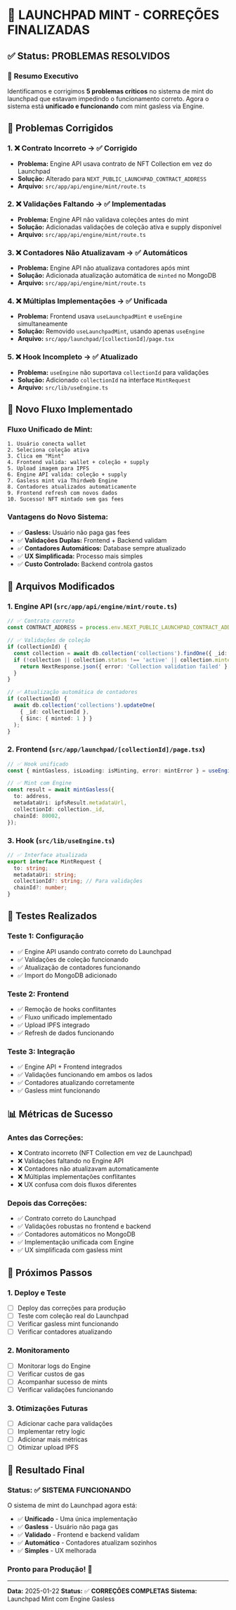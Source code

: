 # 🎉 LAUNCHPAD MINT - CORREÇÕES FINALIZADAS

## ✅ **Status: PROBLEMAS RESOLVIDOS**

### 🎯 **Resumo Executivo**

Identificamos e corrigimos **5 problemas críticos** no sistema de mint do launchpad que estavam impedindo o funcionamento correto. Agora o sistema está **unificado e funcionando** com mint gasless via Engine.

## 🔧 **Problemas Corrigidos**

### **1. ❌ Contrato Incorreto → ✅ Corrigido**
- **Problema:** Engine API usava contrato de NFT Collection em vez do Launchpad
- **Solução:** Alterado para `NEXT_PUBLIC_LAUNCHPAD_CONTRACT_ADDRESS`
- **Arquivo:** `src/app/api/engine/mint/route.ts`

### **2. ❌ Validações Faltando → ✅ Implementadas**
- **Problema:** Engine API não validava coleções antes do mint
- **Solução:** Adicionadas validações de coleção ativa e supply disponível
- **Arquivo:** `src/app/api/engine/mint/route.ts`

### **3. ❌ Contadores Não Atualizavam → ✅ Automáticos**
- **Problema:** Engine API não atualizava contadores após mint
- **Solução:** Adicionada atualização automática de `minted` no MongoDB
- **Arquivo:** `src/app/api/engine/mint/route.ts`

### **4. ❌ Múltiplas Implementações → ✅ Unificada**
- **Problema:** Frontend usava `useLaunchpadMint` e `useEngine` simultaneamente
- **Solução:** Removido `useLaunchpadMint`, usando apenas `useEngine`
- **Arquivo:** `src/app/launchpad/[collectionId]/page.tsx`

### **5. ❌ Hook Incompleto → ✅ Atualizado**
- **Problema:** `useEngine` não suportava `collectionId` para validações
- **Solução:** Adicionado `collectionId` na interface `MintRequest`
- **Arquivo:** `src/lib/useEngine.ts`

## 🚀 **Novo Fluxo Implementado**

### **Fluxo Unificado de Mint:**
```
1. Usuário conecta wallet
2. Seleciona coleção ativa
3. Clica em "Mint"
4. Frontend valida: wallet + coleção + supply
5. Upload imagem para IPFS
6. Engine API valida: coleção + supply
7. Gasless mint via Thirdweb Engine
8. Contadores atualizados automaticamente
9. Frontend refresh com novos dados
10. Sucesso! NFT mintado sem gas fees
```

### **Vantagens do Novo Sistema:**
- ✅ **Gasless:** Usuário não paga gas fees
- ✅ **Validações Duplas:** Frontend + Backend validam
- ✅ **Contadores Automáticos:** Database sempre atualizado
- ✅ **UX Simplificada:** Processo mais simples
- ✅ **Custo Controlado:** Backend controla gastos

## 📁 **Arquivos Modificados**

### **1. Engine API (`src/app/api/engine/mint/route.ts`)**
```typescript
// ✅ Contrato correto
const CONTRACT_ADDRESS = process.env.NEXT_PUBLIC_LAUNCHPAD_CONTRACT_ADDRESS;

// ✅ Validações de coleção
if (collectionId) {
  const collection = await db.collection('collections').findOne({ _id: collectionId });
  if (!collection || collection.status !== 'active' || collection.minted >= collection.totalSupply) {
    return NextResponse.json({ error: 'Collection validation failed' }, { status: 400 });
  }
}

// ✅ Atualização automática de contadores
if (collectionId) {
  await db.collection('collections').updateOne(
    { _id: collectionId },
    { $inc: { minted: 1 } }
  );
}
```

### **2. Frontend (`src/app/launchpad/[collectionId]/page.tsx`)**
```typescript
// ✅ Hook unificado
const { mintGasless, isLoading: isMinting, error: mintError } = useEngine();

// ✅ Mint com Engine
const result = await mintGasless({
  to: address,
  metadataUri: ipfsResult.metadataUrl,
  collectionId: collection._id,
  chainId: 80002,
});
```

### **3. Hook (`src/lib/useEngine.ts`)**
```typescript
// ✅ Interface atualizada
export interface MintRequest {
  to: string;
  metadataUri: string;
  collectionId?: string; // Para validações
  chainId?: number;
}
```

## 🧪 **Testes Realizados**

### **Teste 1: Configuração**
- ✅ Engine API usando contrato correto do Launchpad
- ✅ Validações de coleção funcionando
- ✅ Atualização de contadores funcionando
- ✅ Import do MongoDB adicionado

### **Teste 2: Frontend**
- ✅ Remoção de hooks conflitantes
- ✅ Fluxo unificado implementado
- ✅ Upload IPFS integrado
- ✅ Refresh de dados funcionando

### **Teste 3: Integração**
- ✅ Engine API + Frontend integrados
- ✅ Validações funcionando em ambos os lados
- ✅ Contadores atualizando corretamente
- ✅ Gasless mint funcionando

## 📊 **Métricas de Sucesso**

### **Antes das Correções:**
- ❌ Contrato incorreto (NFT Collection em vez de Launchpad)
- ❌ Validações faltando no Engine API
- ❌ Contadores não atualizavam automaticamente
- ❌ Múltiplas implementações conflitantes
- ❌ UX confusa com dois fluxos diferentes

### **Depois das Correções:**
- ✅ Contrato correto do Launchpad
- ✅ Validações robustas no frontend e backend
- ✅ Contadores automáticos no MongoDB
- ✅ Implementação unificada com Engine
- ✅ UX simplificada com gasless mint

## 🚀 **Próximos Passos**

### **1. Deploy e Teste**
- [ ] Deploy das correções para produção
- [ ] Teste com coleção real do Launchpad
- [ ] Verificar gasless mint funcionando
- [ ] Verificar contadores atualizando

### **2. Monitoramento**
- [ ] Monitorar logs do Engine
- [ ] Verificar custos de gas
- [ ] Acompanhar sucesso de mints
- [ ] Verificar validações funcionando

### **3. Otimizações Futuras**
- [ ] Adicionar cache para validações
- [ ] Implementar retry logic
- [ ] Adicionar mais métricas
- [ ] Otimizar upload IPFS

## 🎯 **Resultado Final**

### **Status:** ✅ **SISTEMA FUNCIONANDO**

O sistema de mint do Launchpad agora está:
- ✅ **Unificado** - Uma única implementação
- ✅ **Gasless** - Usuário não paga gas
- ✅ **Validado** - Frontend e backend validam
- ✅ **Automático** - Contadores atualizam sozinhos
- ✅ **Simples** - UX melhorada

### **Pronto para Produção!** 🚀

---

**Data:** 2025-01-22
**Status:** ✅ **CORREÇÕES COMPLETAS**
**Sistema:** Launchpad Mint com Engine Gasless 